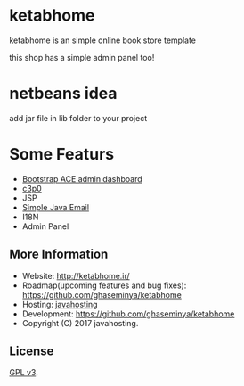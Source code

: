 # ketabhome
ketabhome is an simple online book store template

this shop has a simple admin panel too!

# netbeans idea
add jar file in lib folder to your project


# Some Featurs
* [Bootstrap ACE admin dashboard](http://jason.insweet.family/ace/)
* [c3p0](https://github.com/ghaseminya/c3p0)
* JSP
* [Simple Java Email](https://github.com/ghaseminya/simple-java-mail)
* I18N
* Admin Panel

## More Information
* Website: http://ketabhome.ir/
* Roadmap(upcoming features and bug fixes): https://github.com/ghaseminya/ketabhome
* Hosting: [javahosting](http://www.javahosting.ir)
* Development: https://github.com/ghaseminya/ketabhome
* Copyright (C) 2017 javahosting.

## License

[GPL v3](./LICENSE).
